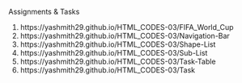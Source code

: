 Assignments & Tasks
<ol>
  <li> https://yashmith29.github.io/HTML_CODES-03/FIFA_World_Cup</li>
  <li> https://yashmith29.github.io/HTML_CODES-03/Navigation-Bar</li>
  <li> https://yashmith29.github.io/HTML_CODES-03/Shape-List</li>
  <li> https://yashmith29.github.io/HTML_CODES-03/Sub-List</li>
  <li> https://yashmith29.github.io/HTML_CODES-03/Task-Table</li>
  <li> https://yashmith29.github.io/HTML_CODES-03/Task</li>
</ol>

